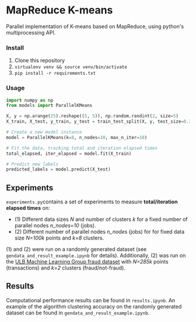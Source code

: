 # MapReduce K-means
Parallel implementation of K-means based on MapReduce, using python's multiprocessing API.

### Install
1. Clone this repository
2. ```virtualenv venv && source venv/bin/activate```
3. ```pip install -r requirements.txt```

### Usage
```python
import numpy as np
from models import ParallelKMeans

X, y = np.arange(25).reshape((5, 5)), np.random.randint(2, size=5)
X_train, X_test, y_train, y_test = train_test_split(X, y, test_size=0.33, random_state=42)

# Create a new model instance
model = ParallelKMeans(k=8, n_nodes=10, max_n_iter=10)

# Fit the data, tracking total and iteration elapsed times
total_elapsed, iter_elapsed = model.fit(X_train)

# Predict new labels
predicted_labels = model.predict(X_test)
```

## Experiments
```experiments.py```contains a set of experiments to measure **total/iteration elapsed times** on:
- (1) Different data sizes *N* and number of clusters *k* for a fixed number of parallel nodes *n_nodes=10* (jobs).
- (2) Different number of parallel nodes *n_nodes* (jobs) for for fixed data size *N=100k* points and *k=8* clusters.

(1) and (2) were run on a randomly generated dataset (see ```gendata_and_result_example.ipynb``` for details). Additionally, (2) was run on the [ULB Machine Learning Group fraud dataset](https://www.kaggle.com/mlg-ulb/creditcardfraud) with *N=285k* points (transactions) and *k=2* clusters (fraud/not-fraud).

## Results
Computational performance results can be found in ```results.ipynb```. An example of the algorithm clustering accuracy on the randomly generated dataset can be found in ```gendata_and_result_example.ipynb```.
